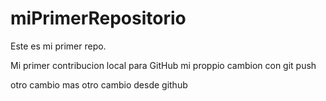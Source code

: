 # miPrimerRepositorio
Este es mi primer repo.

Mi primer contribucion local para GitHub
mi proppio cambion con git push

otro cambio mas
otro cambio desde github
